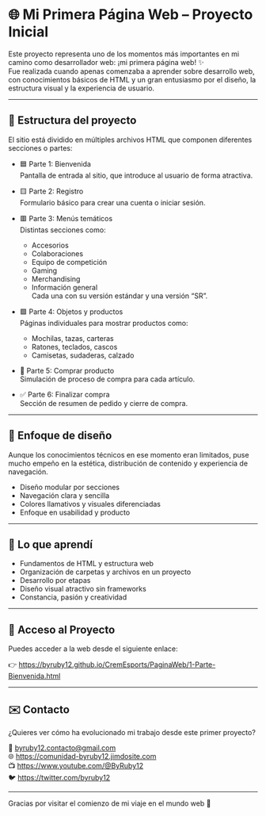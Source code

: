 # 🌐 Mi Primera Página Web – Proyecto Inicial

Este proyecto representa uno de los momentos más importantes en mi camino como desarrollador web: ¡mi primera página web! ✨  
Fue realizada cuando apenas comenzaba a aprender sobre desarrollo web, con conocimientos básicos de HTML y un gran entusiasmo por el diseño, la estructura visual y la experiencia de usuario.

---

## 🧩 Estructura del proyecto

El sitio está dividido en múltiples archivos HTML que componen diferentes secciones o partes:

- 🟦 Parte 1: Bienvenida  
  Pantalla de entrada al sitio, que introduce al usuario de forma atractiva.

- 🟨 Parte 2: Registro  
  Formulario básico para crear una cuenta o iniciar sesión.

- 🟥 Parte 3: Menús temáticos  
  Distintas secciones como:
  - Accesorios
  - Colaboraciones
  - Equipo de competición
  - Gaming
  - Merchandising
  - Información general  
  Cada una con su versión estándar y una versión “SR”.

- 🟩 Parte 4: Objetos y productos  
  Páginas individuales para mostrar productos como:
  - Mochilas, tazas, carteras
  - Ratones, teclados, cascos
  - Camisetas, sudaderas, calzado

- 🛒 Parte 5: Comprar producto  
  Simulación de proceso de compra para cada artículo.

- ✅ Parte 6: Finalizar compra  
  Sección de resumen de pedido y cierre de compra.

---

## 🎨 Enfoque de diseño

Aunque los conocimientos técnicos en ese momento eran limitados, puse mucho empeño en la estética, distribución de contenido y experiencia de navegación.

- Diseño modular por secciones
- Navegación clara y sencilla
- Colores llamativos y visuales diferenciadas
- Enfoque en usabilidad y producto

---

## 🚀 Lo que aprendí

- Fundamentos de HTML y estructura web
- Organización de carpetas y archivos en un proyecto
- Desarrollo por etapas
- Diseño visual atractivo sin frameworks
- Constancia, pasión y creatividad

---

## 🔗 Acceso al Proyecto

Puedes acceder a la web desde el siguiente enlace:

👉 https://byruby12.github.io/CremEsports/PaginaWeb/1-Parte-Bienvenida.html

---

## ✉️ Contacto

¿Quieres ver cómo ha evolucionado mi trabajo desde este primer proyecto?

📧 byruby12.contacto@gmail.com  
🌐 https://comunidad-byruby12.jimdosite.com  
📺 https://www.youtube.com/@ByRuby12  
🐦 https://twitter.com/byruby12

---

Gracias por visitar el comienzo de mi viaje en el mundo web 🌱

